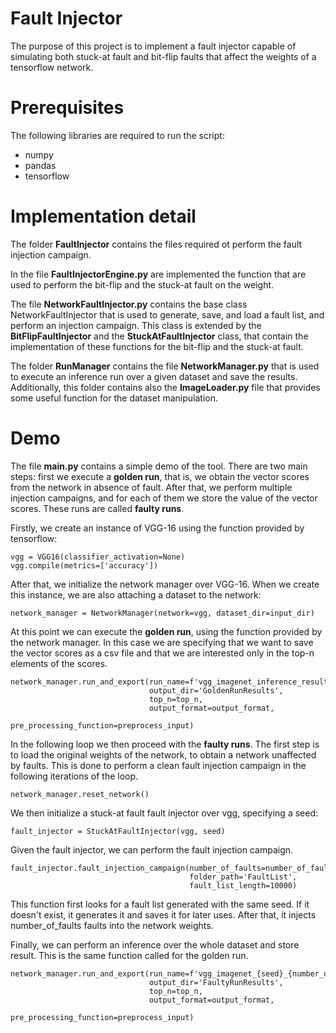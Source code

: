 # Fault Injector

The purpose of this project is to implement a fault injector capable of simulating both stuck-at fault and bit-flip faults that affect the weights of a tensorflow network.

# Prerequisites

The following libraries are required to run the script:
* numpy
* pandas
* tensorflow

# Implementation detail 

The folder **FaultInjector** contains the files required ot perform the fault injection campaign. 

In the file **FaultInjectorEngine.py** are implemented the function that are used to perform the bit-flip and the stuck-at fault on the weight.

The file **NetworkFaultInjector.py** contains the base class NetworkFaultInjector that is used to generate, save, and load a fault list, and perform an injection campaign. This class is extended by the **BitFlipFaultInjector** and the **StuckAtFaultInjector** class, that contain the implementation of these functions for the bit-flip and the stuck-at fault.

The folder **RunManager** contains the file **NetworkManager.py** that is used to execute an inference run over a given dataset and save the results. Additionally, this folder contains also the **ImageLoader.py** file that provides some useful function for the dataset manipulation.

# Demo

The file **main.py** contains a simple demo of the tool. There are two main steps: first we execute a **golden run**, that is, we obtain the vector scores from the network in absence of fault. After that, we perform multiple injection campaigns, and for each of them we store the value of the vector scores. These runs are called **faulty runs**. 

Firstly, we create an instance of VGG-16 using the function provided by tensorflow: 

    vgg = VGG16(classifier_activation=None)
    vgg.compile(metrics=['accuracy'])

After that, we initialize the network manager over VGG-16. When we create this instance, we are also attaching a dataset to the network:

    network_manager = NetworkManager(network=vgg, dataset_dir=input_dir)

At this point we can execute the **golden run**, using the function provided by the network manager. In this case we are specifying that we want to save the vector scores as a csv file and that we are interested only in the top-n elements of the scores. 

    network_manager.run_and_export(run_name=f'vgg_imagenet_inference_result',
                                   output_dir='GoldenRunResults',
                                   top_n=top_n,
                                   output_format=output_format,
                                   pre_processing_function=preprocess_input)

In the following loop we then proceed with the **faulty runs**. The first step is to load the original weights of the network, to obtain a network unaffected by faults. This is done to perform a clean fault injection campaign in the following iterations of the loop.

    network_manager.reset_network()

We then initialize a stuck-at fault fault injector over vgg, specifying a seed:

    fault_injector = StuckAtFaultInjector(vgg, seed)

Given the fault injector, we can perform the fault injection campaign.

    fault_injector.fault_injection_campaign(number_of_faults=number_of_faults,
                                            folder_path='FaultList',
                                            fault_list_length=10000)

This function first looks for a fault list generated with the same seed. If it doesn't exist, it generates it and saves it for later uses. After that, it injects number_of_faults faults into the network weights.

Finally, we can perform an inference over the whole dataset and store result. This is the same function called for the golden run.

    network_manager.run_and_export(run_name=f'vgg_imagenet_{seed}_{number_of_faults}_inference_result',
                                   output_dir='FaultyRunResults',
                                   top_n=top_n,
                                   output_format=output_format,
                                   pre_processing_function=preprocess_input)
